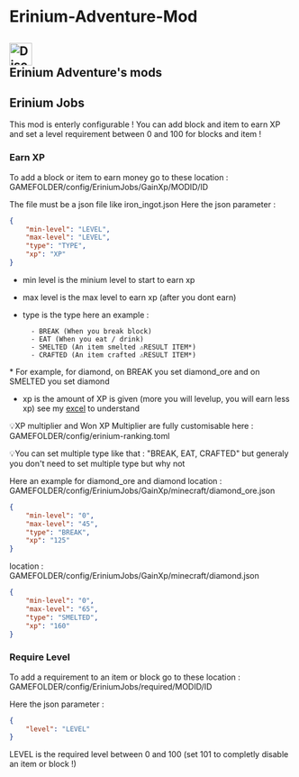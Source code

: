 # Erinium-Adventure-Mod
<a href="https://discord.gg/FBR2HEbbgm"><img alt="Discord" src="https://img.shields.io/discord/927941401805746236?style=for-the-badge&logo=discord&logoColor=darkblue&label=Discord&labelColor=blackgray&color=darkblue" witdh="285" height="40"></a> </br>
 Erinium Adventure's mods
---
## Erinium Jobs
This mod is enterly configurable ! You can add block and item to earn XP and set a level requirement between 0 and 100 for blocks and item !
### Earn XP
To add a block or item to earn money go to these location : 
GAMEFOLDER/config/EriniumJobs/GainXp/MODID/ID

The file must be a json file like iron_ingot.json
Here the json parameter : 
```json
{
	"min-level": "LEVEL",
	"max-level": "LEVEL",
	"type": "TYPE",
	"xp": "XP"
}
```
- min level is the minium level to start to earn xp
- max level is the max level to earn xp (after you dont earn)
- type is the type here an example :

		- BREAK (When you break block)
		- EAT (When you eat / drink)
		- SMELTED (An item smelted ⚠️RESULT ITEM*)
		- CRAFTED (An item crafted ⚠️RESULT ITEM*)

\* For example, for diamond, on BREAK you set diamond_ore and on SMELTED you set diamond
- xp is the amount of XP is given (more you will levelup, you will earn less xp) see my [excel](https://1drv.ms/x/s!Aq5o6W9h7OB9gYExyFZm1cFhJ0n0EA?e=Ko20vF "excel") to understand
  
💡XP multiplier and Won XP Multiplier are fully customisable here : GAMEFOLDER/config/erinium-ranking.toml

💡You can set multiple type like that : "BREAK, EAT, CRAFTED" but generaly you don't need to set multiple type but why not

Here an example for diamond_ore and diamond
location : GAMEFOLDER/config/EriniumJobs/GainXp/minecraft/diamond_ore.json
```json
{
	"min-level": "0",
	"max-level": "45",
	"type": "BREAK",
	"xp": "125"
}
```
location : GAMEFOLDER/config/EriniumJobs/GainXp/minecraft/diamond.json
```json
{
	"min-level": "0",
	"max-level": "65",
	"type": "SMELTED",
	"xp": "160"
}
```

### Require Level
To add a requirement to an item or block go to these location : 
GAMEFOLDER/config/EriniumJobs/required/MODID/ID

Here the json parameter : 
```json
{
	"level": "LEVEL"
}
```
LEVEL is the required level between 0 and 100 (set 101 to completly disable an item or block !)
